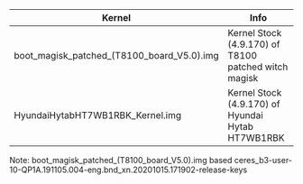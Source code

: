 | Kernel                     | Info |
|---------------------------|-------------|
| boot_magisk_patched_(T8100_board_V5.0).img | Kernel Stock (4.9.170) of T8100 patched witch magisk |
| HyundaiHytabHT7WB1RBK_Kernel.img  | Kernel Stock (4.9.170) of Hyundai Hytab HT7WB1RBK |

Note: boot_magisk_patched_(T8100_board_V5.0).img based ceres_b3-user-10-QP1A.191105.004-eng.bnd_xn.20201015.171902-release-keys
